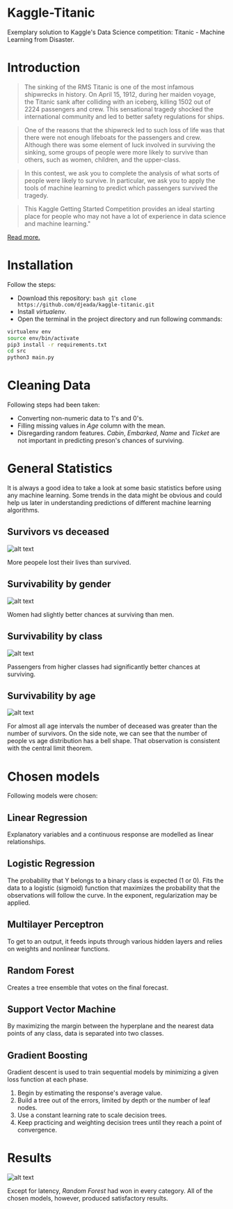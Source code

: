 # Kaggle-Titanic
Exemplary solution to Kaggle's Data Science competition: Titanic - Machine Learning from Disaster.

<h1>Introduction</h1>

> The sinking of the RMS Titanic is one of the most infamous shipwrecks in history. On April 15, 1912, during her maiden voyage, the Titanic sank after colliding with an iceberg, killing 1502 out of 2224 passengers and crew. This sensational tragedy shocked the international community and led to better safety regulations for ships.

> One of the reasons that the shipwreck led to such loss of life was that there were not enough lifeboats for the passengers and crew. Although there was some element of luck involved in surviving the sinking, some groups of people were more likely to survive than others, such as women, children, and the upper-class.

> In this contest, we ask you to complete the analysis of what sorts of people were likely to survive. In particular, we ask you to apply the tools of machine learning to predict which passengers survived the tragedy.

> This Kaggle Getting Started Competition provides an ideal starting place for people who may not have a lot of experience in data science and machine learning."

<a href="https://www.kaggle.com/c/titanic">Read more.</a>

<h1>Installation</h1>

Follow the steps:

- Download this repository: ```bash git clone https://github.com/djeada/kaggle-titanic.git```
- Install <i>virtualenv</i>.
- Open the terminal in the project directory and run following commands:

```bash
virtualenv env
source env/bin/activate
pip3 install -r requirements.txt
cd src
python3 main.py
```
<h1>Cleaning Data</h1>

Following steps had been taken:

- Converting non-numeric data to 1's and 0's.
- Filling missing values in <i>Age</i> column with the mean.
- Disregarding random features. <i>Cabin</i>, <i>Embarked</i>, <i>Name</i> and <i>Ticket</i> are not important in predicting preson's chances of surviving.

<h1>General Statistics</h1>
It is always a good idea to take a look at some basic statistics before using any machine learning. Some trends in the data might be obvious and could help us later in understanding predictions of different machine learning algorithms.

<h2>Survivors vs deceased</h2>

![alt text](https://github.com/djeada/kaggle-titanic/blob/main/resources/survivors_vs_deceased.png)

More peopele lost their lives than survived.

<h2>Survivability by gender</h2>

![alt text](https://github.com/djeada/kaggle-titanic/blob/main/resources/survivability_by_gender.png)

Women had slightly better chances at surviving than men.

<h2>Survivability by class</h2>

![alt text](https://github.com/djeada/kaggle-titanic/blob/main/resources/survivability_by_class.png)

Passengers from higher classes had significantly better chances at surviving.

<h2>Survivability by age</h2>

![alt text](https://github.com/djeada/kaggle-titanic/blob/main/resources/survivability_by_age.png)

For almost all age intervals the number of deceased was greater than the number of survivors. On the side note, we can see that the number of people vs age distribution has a bell shape. That observation is consistent with the central limit theorem.

<h1>Chosen models</h1>

Following models were chosen:

<h2> Linear Regression </h2>

Explanatory variables and a continuous response are modelled as linear relationships.

<h2> Logistic Regression </h2>

The probability that Y belongs to a binary class is expected (1 or 0). Fits the data to a logistic (sigmoid) function that maximizes the probability that the observations will follow the curve. In the exponent, regularization may be applied.

<h2> Multilayer Perceptron </h2>

To get to an output, it feeds inputs through various hidden layers and relies on weights and nonlinear functions.

<h2> Random Forest </h2>

Creates a tree ensemble that votes on the final forecast.

<h2> Support Vector Machine </h2>

By maximizing the margin between the hyperplane and the nearest data points of any class, data is separated into two classes.

<h2> Gradient Boosting </h2>
Gradient descent is used to train sequential models by minimizing a given loss function at each phase.

1. Begin by estimating the response's average value. 
1. Build a tree out of the errors, limited by depth or the number of leaf nodes. 
1. Use a constant learning rate to scale decision trees. 
1. Keep practicing and weighting decision trees until they reach a point of convergence.

<h1>Results</h1>

![alt text](https://github.com/djeada/kaggle-titanic/blob/main/resources/model_comparison.png)

Except for latency, <i>Random Forest</i> had won in every category. All of the chosen models, however, produced satisfactory results.
